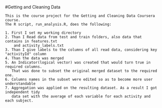 #Getting and Cleaning Data

	This is the course project for the Getting and Cleaning Data Coursera course.
 	The R script, run_analysis.R, does the following:
 	
 	1. First I set my working directory
 	2. Than I Read data from test and train folders, also data that contains in features.txt
 	    and activity_labels.txt
 	3. Than I give labels to the columns of all read data, considering key "activityId" column
 	4. Than the data was merged
 	5. An Indicator(logical vector) was created that would turn true in required columns.
 	   That was done to subset the original merged dataset to the required one.
 	6. Columns names in the subset were edited so as to become more user understandable
 	7. Aggregation was applied on the resulting dataset. As a result I got independent tidy
 	   data set with the average of each variable for each activity and each subject.
